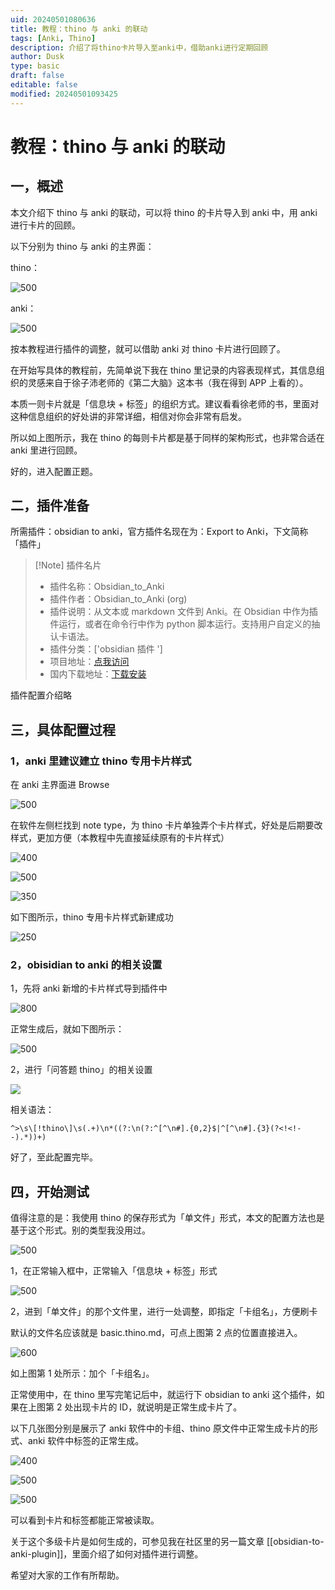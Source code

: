 ```yaml
---
uid: 20240501080636
title: 教程：thino 与 anki 的联动
tags: [Anki, Thino]
description: 介绍了将thino卡片导入至anki中，借助anki进行定期回顾
author: Dusk
type: basic
draft: false
editable: false
modified: 20240501093425
---
```


# 教程：thino 与 anki 的联动

## 一，概述

本文介绍下 thino 与 anki 的联动，可以将 thino 的卡片导入到 anki 中，用 anki 进行卡片的回顾。

以下分别为 thino 与 anki 的主界面：

thino：

![500](https://ppicbed.oss-cn-hangzhou.aliyuncs.com/img/202404302244643.png)

anki：

![500](https://ppicbed.oss-cn-hangzhou.aliyuncs.com/img/202404302245654.png)

按本教程进行插件的调整，就可以借助 anki 对 thino 卡片进行回顾了。

在开始写具体的教程前，先简单说下我在 thino 里记录的内容表现样式，其信息组织的灵感来自于徐子沛老师的《第二大脑》这本书（我在得到 APP 上看的）。

本质一则卡片就是「信息块 + 标签」的组织方式。建议看看徐老师的书，里面对这种信息组织的好处讲的非常详细，相信对你会非常有启发。

所以如上图所示，我在 thino 的每则卡片都是基于同样的架构形式，也非常合适在 anki 里进行回顾。

好的，进入配置正题。

## 二，插件准备

所需插件：obsidian to anki，官方插件名现在为：Export to Anki，下文简称「插件」

> [!Note] 插件名片
> - 插件名称：Obsidian_to_Anki
> - 插件作者：Obsidian_to_Anki (org)
> - 插件说明：从文本或 markdown 文件到 Anki。在 Obsidian 中作为插件运行，或者在命令行中作为 python 脚本运行。支持用户自定义的抽认卡语法。
> - 插件分类：['obsidian 插件 ']
> - 项目地址：[点我访问](https://github.com/Pseudonium/Obsidian_to_Anki)
> - 国内下载地址：[下载安装](https://pkmer.cn/products/plugin/pluginMarket/?Obsidian-to-Anki)

插件配置介绍略

## 三，具体配置过程

### 1，anki 里建议建立 thino 专用卡片样式

在 anki 主界面进 Browse

![500](https://ppicbed.oss-cn-hangzhou.aliyuncs.com/img/202404302255976.png)

在软件左侧栏找到 note type，为 thino 卡片单独弄个卡片样式，好处是后期要改样式，更加方便（本教程中先直接延续原有的卡片样式）

![400](https://ppicbed.oss-cn-hangzhou.aliyuncs.com/img/202404302256678.png)

![500](https://ppicbed.oss-cn-hangzhou.aliyuncs.com/img/202404302257509.png)

![350](https://ppicbed.oss-cn-hangzhou.aliyuncs.com/img/202404302257575.png)

如下图所示，thino 专用卡片样式新建成功

![250](https://ppicbed.oss-cn-hangzhou.aliyuncs.com/img/202404302258553.png)

### 2，obisidian to anki 的相关设置

1，先将 anki 新增的卡片样式导到插件中

![800](https://ppicbed.oss-cn-hangzhou.aliyuncs.com/img/202404302300581.png)

正常生成后，就如下图所示：

![500](https://ppicbed.oss-cn-hangzhou.aliyuncs.com/img/202404302300346.png)

2，进行「问答题 thino」的相关设置

![](https://ppicbed.oss-cn-hangzhou.aliyuncs.com/img/202404302303002.png)

相关语法：

```
^>\s\[!thino\]\s(.+)\n*((?:\n(?:^[^\n#].{0,2}$|^[^\n#].{3}(?<!<!--).*))+)
```

好了，至此配置完毕。

## 四，开始测试

值得注意的是：我使用 thino 的保存形式为「单文件」形式，本文的配置方法也是基于这个形式。别的类型我没用过。

![500](https://ppicbed.oss-cn-hangzhou.aliyuncs.com/img/202404302307030.png)

1，在正常输入框中，正常输入「信息块 + 标签」形式

![500](https://ppicbed.oss-cn-hangzhou.aliyuncs.com/img/202404302304822.png)

2，进到「单文件」的那个文件里，进行一处调整，即指定「卡组名」，方便刷卡

默认的文件名应该就是 basic.thino.md，可点上图第 2 点的位置直接进入。

![600](https://ppicbed.oss-cn-hangzhou.aliyuncs.com/img/202404302309406.png)

如上图第 1 处所示：加个「卡组名」。

正常使用中，在 thino 里写完笔记后中，就运行下 obsidian to anki 这个插件，如果在上图第 2 处出现卡片的 ID，就说明是正常生成卡片了。

以下几张图分别是展示了 anki 软件中的卡组、thino 原文件中正常生成卡片的形式、anki 软件中标签的正常生成。

![400](https://ppicbed.oss-cn-hangzhou.aliyuncs.com/img/202404302312801.png)

![500](https://ppicbed.oss-cn-hangzhou.aliyuncs.com/img/202404302313956.png)

![500](https://ppicbed.oss-cn-hangzhou.aliyuncs.com/img/202404302313476.png)

可以看到卡片和标签都能正常被读取。

关于这个多级卡片是如何生成的，可参见我在社区里的另一篇文章 [[obsidian-to-anki-plugin]]，里面介绍了如何对插件进行调整。

希望对大家的工作有所帮助。